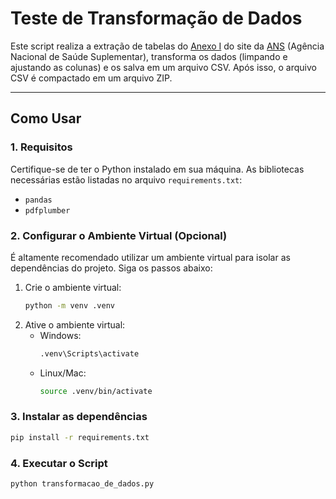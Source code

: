 # Teste de Transformação de Dados

Este script realiza a extração de tabelas do [Anexo I](https://www.gov.br/ans/pt-br/acesso-a-informacao/participacao-da-sociedade/atualizacao-do-rol-de-procedimentos/Anexo_I_Rol_2021RN_465.2021_RN627L.2024.pdf) do site da [ANS](https://www.gov.br/ans/pt-br/acesso-a-informacao/participacao-da-sociedade/atualizacao-do-rol-de-procedimentos) (Agência Nacional de Saúde Suplementar), transforma os dados (limpando e ajustando as colunas) e os salva em um arquivo CSV. Após isso, o arquivo CSV é compactado em um arquivo ZIP.

---

## Como Usar

### 1. Requisitos
Certifique-se de ter o Python instalado em sua máquina. As bibliotecas necessárias estão listadas no arquivo `requirements.txt`:
- `pandas`
- `pdfplumber`

### 2. Configurar o Ambiente Virtual (Opcional)
É altamente recomendado utilizar um ambiente virtual para isolar as dependências do projeto. Siga os passos abaixo:

1. Crie o ambiente virtual:
   ```bash
   python -m venv .venv
   ```
2. Ative o ambiente virtual:
    - Windows:
        ```bash
        .venv\Scripts\activate
        ```
    - Linux/Mac:
        ```bash
        source .venv/bin/activate
        ```

### 3. Instalar as dependências
```bash
pip install -r requirements.txt
```

### 4. Executar o Script
```bash
python transformacao_de_dados.py
```